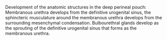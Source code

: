 Development of the anatomic structures in the deep perineal pouch: Membranous urethra develops from the definitive urogenital sinus, the sphincteric musculature around the membranous urethra develops from the surrounding mesenchymal condensation. Bulbourethral glands develop as the sprouting of the definitive urogenital sinus that forms as the membranous urethra.